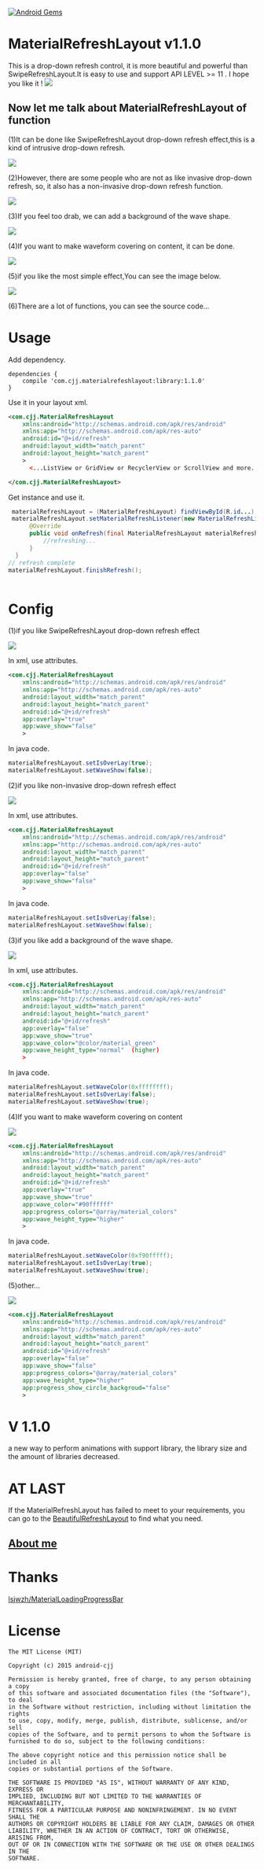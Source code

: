 [![Android Gems](http://www.android-gems.com/badge/android-cjj/Android-MaterialRefreshLayout.svg?branch=master)](http://www.android-gems.com/lib/android-cjj/Android-MaterialRefreshLayout)

MaterialRefreshLayout v1.1.0
==================================
This is a drop-down refresh control, it is more beautiful and powerful than SwipeRefreshLayout.It is easy to use and support API LEVEL >= 11 . I hope you like it !
![](http://www.apkbus.com/data/attachment/forum/201509/11/095859kp297mjmj2php5pm.jpg)

Now let me talk about MaterialRefreshLayout of function
---------------------------------------------------------------------------
(1)It can be done like SwipeRefreshLayout drop-down refresh effect,this is a kind of intrusive drop-down refresh.

![](http://www.apkbus.com/data/attachment/forum/201509/10/145037bwzigoghgrk414hw.gif)


(2)However, there are some people who are not as like invasive drop-down refresh, so, it also has a non-invasive drop-down refresh function.

![](http://www.apkbus.com/data/attachment/forum/201509/10/145142fp1z3fp0hkx0apg3.gif)


(3)If you feel too drab, we can add a background of the wave shape.

![](http://www.apkbus.com/data/attachment/forum/201509/10/144913t3beqg3eics1xwwr.gif)


(4)If you want to make waveform covering on content, it can be done.

![](http://www.apkbus.com/data/attachment/forum/201509/10/144736ah8xaeamz155zq54.gif)


(5)if you like the most simple effect,You can see the image below.

![](http://www.apkbus.com/data/attachment/forum/201509/10/145326ttfgttgm3gg68tgf.gif)

(6)There are a lot of functions, you can see the source code...

Usage
=================================================

Add dependency.

```
dependencies {
    compile 'com.cjj.materialrefeshlayout:library:1.1.0'
}
```

Use it in your layout xml.
```xml
<com.cjj.MaterialRefreshLayout
    xmlns:android="http://schemas.android.com/apk/res/android"
    xmlns:app="http://schemas.android.com/apk/res-auto"
    android:id="@+id/refresh"
    android:layout_width="match_parent"
    android:layout_height="match_parent"
    >
      <...ListView or GridView or RecyclerView or ScrollView and more...>

</com.cjj.MaterialRefreshLayout>
```
Get instance and use it.
```java
 materialRefreshLayout = (MaterialRefreshLayout) findViewById(R.id...);
 materialRefreshLayout.setMaterialRefreshListener(new MaterialRefreshListener() {
      @Override
      public void onRefresh(final MaterialRefreshLayout materialRefreshLayout) {
          //refreshing...
      }
  }
// refresh complete 
materialRefreshLayout.finishRefresh();
  
```

Config
=============
(1)if you like SwipeRefreshLayout drop-down refresh effect

![](http://www.apkbus.com/data/attachment/forum/201509/10/171338y8ufsxjrs7k2rxu3.jpg)

In xml, use attributes.
```xml
<com.cjj.MaterialRefreshLayout
    xmlns:android="http://schemas.android.com/apk/res/android"
    xmlns:app="http://schemas.android.com/apk/res-auto"
    android:layout_width="match_parent"
    android:layout_height="match_parent"
    android:id="@+id/refresh"
    app:overlay="true"
    app:wave_show="false"
    >
```
In java code.
```java
materialRefreshLayout.setIsOverLay(true);
materialRefreshLayout.setWaveShow(false);
```

(2)if you like non-invasive drop-down refresh effect

![](http://www.apkbus.com/data/attachment/forum/201509/10/171336i3x75d7x4tadxezt.jpg)

In xml, use attributes.
```xml
<com.cjj.MaterialRefreshLayout
    xmlns:android="http://schemas.android.com/apk/res/android"
    xmlns:app="http://schemas.android.com/apk/res-auto"
    android:layout_width="match_parent"
    android:layout_height="match_parent"
    android:id="@+id/refresh"
    app:overlay="false"
    app:wave_show="false"
    >
```
In java code.
```java
materialRefreshLayout.setIsOverLay(false);
materialRefreshLayout.setWaveShow(false);
```
(3)if you like add a background of the wave shape.

![](http://www.apkbus.com/data/attachment/forum/201509/10/171339lvhk3n3h4wkgkgdc.jpg)

In xml, use attributes.
```xml
<com.cjj.MaterialRefreshLayout
    xmlns:android="http://schemas.android.com/apk/res/android"
    xmlns:app="http://schemas.android.com/apk/res-auto"
    android:layout_width="match_parent"
    android:layout_height="match_parent"
    android:id="@+id/refresh"
    app:overlay="false"
    app:wave_show="true"
    app:wave_color="@color/material_green"
    app:wave_height_type="normal"  (higher)
    >
```
In java code.
```java
materialRefreshLayout.setWaveColor(0xffffffff);
materialRefreshLayout.setIsOverLay(false);
materialRefreshLayout.setWaveShow(true);
```
(4)If you want to make waveform covering on content

![](http://www.apkbus.com/data/attachment/forum/201509/10/171334xtd0xphsag4ww4gs.jpg)

```xml
<com.cjj.MaterialRefreshLayout
    xmlns:android="http://schemas.android.com/apk/res/android"
    xmlns:app="http://schemas.android.com/apk/res-auto"
    android:layout_width="match_parent"
    android:layout_height="match_parent"
    android:id="@+id/refresh"
    app:overlay="true"
    app:wave_show="true"
    app:wave_color="#90ffffff"
    app:progress_colors="@array/material_colors"
    app:wave_height_type="higher"
    >
```
In java code.
```java
materialRefreshLayout.setWaveColor(0xf90fffff);
materialRefreshLayout.setIsOverLay(true);
materialRefreshLayout.setWaveShow(true);
```

(5)other...

![](http://www.apkbus.com/data/attachment/forum/201509/10/171341xrgamch93mad4pcg.jpg)

```xml
<com.cjj.MaterialRefreshLayout
    xmlns:android="http://schemas.android.com/apk/res/android"
    xmlns:app="http://schemas.android.com/apk/res-auto"
    android:layout_width="match_parent"
    android:layout_height="match_parent"
    android:id="@+id/refresh"
    app:overlay="false"
    app:wave_show="false"
    app:progress_colors="@array/material_colors"
    app:wave_height_type="higher"
    app:progress_show_circle_backgroud="false"
    >
```

V 1.1.0
===========================
a new way to perform animations with support library, the library size and the amount of libraries decreased.


AT LAST
===================================================================
If the MaterialRefreshLayout has failed to meet to your requirements, you can go to the [BeautifulRefreshLayout](https://github.com/android-cjj/BeautifulRefreshLayout) to find what you need.

[About me](http://android-cjj.github.io/)
------------------------------------

Thanks
============================================

[lsjwzh/MaterialLoadingProgressBar](https://github.com/lsjwzh/MaterialLoadingProgressBar)


License
=======

    The MIT License (MIT)

	Copyright (c) 2015 android-cjj

	Permission is hereby granted, free of charge, to any person obtaining a copy
	of this software and associated documentation files (the "Software"), to deal
	in the Software without restriction, including without limitation the rights
	to use, copy, modify, merge, publish, distribute, sublicense, and/or sell
	copies of the Software, and to permit persons to whom the Software is
	furnished to do so, subject to the following conditions:

	The above copyright notice and this permission notice shall be included in all
	copies or substantial portions of the Software.

	THE SOFTWARE IS PROVIDED "AS IS", WITHOUT WARRANTY OF ANY KIND, EXPRESS OR
	IMPLIED, INCLUDING BUT NOT LIMITED TO THE WARRANTIES OF MERCHANTABILITY,
	FITNESS FOR A PARTICULAR PURPOSE AND NONINFRINGEMENT. IN NO EVENT SHALL THE
	AUTHORS OR COPYRIGHT HOLDERS BE LIABLE FOR ANY CLAIM, DAMAGES OR OTHER
	LIABILITY, WHETHER IN AN ACTION OF CONTRACT, TORT OR OTHERWISE, ARISING FROM,
	OUT OF OR IN CONNECTION WITH THE SOFTWARE OR THE USE OR OTHER DEALINGS IN THE
	SOFTWARE.







